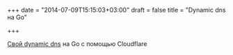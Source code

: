 +++
date = "2014-07-09T15:15:03+03:00"
draft = false
title = "Dynamic dns на Go"

+++

<p><a href="http://habrahabr.ru/post/229179/">Свой dynamic dns</a> на Go с помощью Cloudflare</p>

